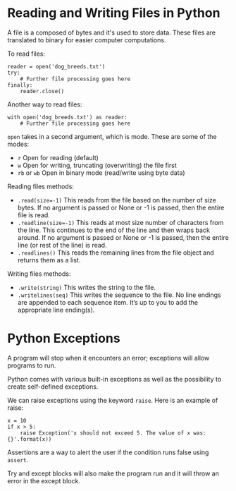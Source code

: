 # Reading and Writing Files in Python

A file is a composed of bytes and it's used to store data. These files are translated to binary for easier computer computations.

To read files:

```
reader = open('dog_breeds.txt')
try:
    # Further file processing goes here
finally:
    reader.close()
```

Another way to read files:

```
with open('dog_breeds.txt') as reader:
    # Further file processing goes here
```

`open` takes in a second argument, which is mode. These are some of the modes:

- `r`	Open for reading (default)
- `w`	Open for writing, truncating (overwriting) the file first
- `rb` or `wb`	Open in binary mode (read/write using byte data)

Reading files methods:

- `.read(size=-1)`	This reads from the file based on the number of size bytes. If no argument is passed or None or -1 is passed, then the entire file is read.
- `.readline(size=-1)`	This reads at most size number of characters from the line. This continues to the end of the line and then wraps back around. If no argument is passed or None or -1 is passed, then the entire line (or rest of the line) is read.
- `.readlines()`	This reads the remaining lines from the file object and returns them as a list.

Writing files methods:

- `.write(string)`	This writes the string to the file.
- `.writelines(seq)`	This writes the sequence to the file. No line endings are appended to each sequence item. It’s up to you to add the appropriate line ending(s).

# Python Exceptions

A program will stop when it encounters an error; exceptions will allow programs to run.

Python comes with various built-in exceptions as well as the possibility to create self-defined exceptions.

We can raise exceptions using the keyword `raise`. Here is an example of raise:

```
x = 10
if x > 5:
    raise Exception('x should not exceed 5. The value of x was: {}'.format(x))
```

Assertions are a way to alert the user if the condition runs false using `assert`.

Try and except blocks will also make the program run and it will throw an error in the except block. 